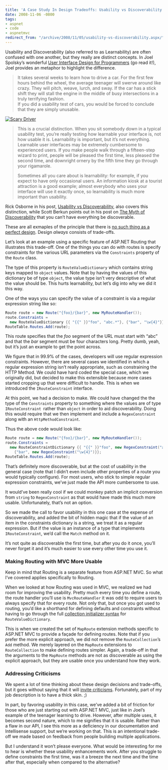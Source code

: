 ```yaml
---
title: 'A Case Study In Design Tradeoffs: Usability vs Discoverability'
date: 2008-11-06 -0800
tags:
- aspnet
- code
- aspnetmvc
redirect_from: "/archive/2008/11/05/usability-vs-discoverability.aspx/"
---
```


Usability and Discoverability (also referred to as Learnability) are
often confused with one another, but they really are distinct concepts.
In Joel Spolsky’s wonderful [User Interface Design for
Programmers](http://www.amazon.com/gp/product/1893115941?ie=UTF8&tag=youvebeenhaac-20&linkCode=as2&camp=1789&creative=9325&creativeASIN=1893115941)
(go read it!), Joel provides an metaphor to highlight the difference.

> It takes several weeks to learn how to drive a car. For the first few
> hours behind the wheel, the average teenager will swerve around like
> crazy. They will pitch, weave, lurch, and sway. If the car has a stick
> shift they will stall the engine in the middle of busy intersections
> in a truly terrifying fashion. \
> If you did a usability test of cars, you would be forced to conclude
> that they are simply unusable.

[![Scary
Driver](https://haacked.com/images/haacked_com/WindowsLiveWriter/ACaseStudyInDesignTradeoffsUsabilityvsDi_11DB9/learning-to-drive_thumb.jpg "Scary Driver")](https://haacked.com/images/haacked_com/WindowsLiveWriter/ACaseStudyInDesignTradeoffsUsabilityvsDi_11DB9/learning-to-drive_2.jpg)

> This is a crucial distinction. When you sit somebody down in a typical
> usability test, you’re really testing how learnable your interface is,
> not how usable it is. Learnability is important, but it’s not
> everything. Learnable user interfaces may be extremely cumbersome to
> experienced users. If you make people walk through a fifteen-step
> wizard to print, people will be pleased the first time, less pleased
> the second time, and downright ornery by the fifth time they go
> through your rigamarole.
>
> Sometimes all you care about is learnability: for example, if you
> expect to have only occasional users. An information kiosk at a
> tourist attraction is a good example; almost everybody who uses your
> interface will use it exactly once, so learnability is much more
> important than usability.

Rick Osborne in his post, [Usability vs
Discoverability](http://rickosborne.org/blog/index.php/2007/04/19/usability-vs-discoverability/ "Usability vs Discoverability"),
also covers this distinction, while Scott Berkun points out in his post
on [The Myth of
Discoverability](http://www.scottberkun.com/essays/26-the-myth-of-discoverability/ "The Myth of Discoverability")
that you can’t have everything be discoverable.

These are all exmaples of the principle that there is [no such thing as
a perfect
design](https://haacked.com/archive/2005/05/31/ThereIsNoPerfectDesign.aspx "There is no perfect design").
Design *always* consists of trade-offs.

Let’s look at an example using a specific feature of ASP.NET Routing
that illustrates this trade-off. One of the things you can do with
routes is specify constraints for the various URL parameters via the
`Constraints` property of the `Route` class.

The type of this property is `RouteValueDictionary` which contains
string keys mapped to `object` values. Note that by having the values of
this dictionary be of type `object`, the value type isn’t very
descriptive of what the value should be. This hurts learnability, but
let’s dig into why we did it this way.

One of the ways you can specify the value of a constraint is via a
regular expression string like so:

```csharp
Route route = new Route("{foo}/{bar}", new MyRouteHandler());
route.Constraints = 
  new RouteValueDictionary {{ "{{" }}"foo", "abc.*"}, {"bar", "\w{4}"}};
RouteTable.Routes.Add(route);
```

This route specifies that the *foo* segment of the URL must start with
“abc” and that the *bar* segment must be four characters long. Pretty
dumb, yeah, but it’s just an example to get the point across.

We figure that in 99.9% of the cases, developers will use regular
expression constraints. However, there are several cases we identified
in which a regular expression string isn’t really appropriate, such as
constraining the HTTP Method. We could have hard coded the special case,
which we originally did, but decided to make this extensible because
more cases started cropping up that were difficult to handle. This is
when we introduced the `IRouteConstraint` interface.

At this point, we had a decision to make. We could have changed the the
type of the `Constraints` property to something where the values are of
type `IRouteConstraint `rather than `object` in order to aid
discoverability. Doing this would require that we then implement and
include a `RegexConstraint` along with an `HttpMethodConstraint`.

Thus the above code would look like:

```csharp
Route route = new Route("{foo}/{bar}", new MyRouteHandler());
route.Constraints = 
  new RouteConstraintDictionary {{ "{{" }}"foo", new RegexConstraint("abc.*")}, 
    {"bar", new RegexConstraint("\w{4}")}};
RouteTable.Routes.Add(route);
```

That’s definitely more discoverable, but at the cost of usability in the
general case (note that I didn’t even include other properties of a
route you would typically configure). For most users, who stick to
simple regular expression constraints, we’ve just made the API more
cumbersome to use.

It would’ve been really cool if we could monkey patch an implicit
conversion from `string` to `RegexConstraint` as that would have made
this much more usable. Unfortunately, that’s not an option.

So we made the call to favor usability in this one case at the expense
of discoverability, and added the bit of hidden magic that if the value
of an item in the constraints dictionary is a string, we treat it as a
regular expression. But if the value is an instance of a type that
implements `IRouteConstraint`, we’d call the `Match` method on it.

It’s not quite as discoverable the first time, but after you do it once,
you’ll never forget it and it’s much easier to use every other time you
use it.

### Making Routing with MVC More Usable

Keep in mind that Routing is a separate feature from ASP.NET MVC. So
what I’ve covered applies specifically to Routing.

When we looked at how Routing was used in MVC, we realized we had room
for improving the usability. Pretty much every time you define a route,
the route handler you’ll use is `MvcRouteHandler` it was odd to require
users to always specify that for every route. Not only that, but once
you got used to routing, you’d like a shorthand for defining defaults
and constraints without having to go through the full [collection
initializer
syntax](https://haacked.com/archive/2008/01/06/collection-initializers.aspx "Collection Initializers")
for `RouteValueDictionary`.

This is when we created the set of `MapRoute` extension methods specific
to ASP.NET MVC to provide a façade for defining routes. Note that if you
prefer the more explicit approach, we did not remove the
`RouteCollection`’s `Add` method. We merely layered on the `MapRoute`
extensions to `RouteCollection` to make defining routes simpler. Again,
a trade-off in that the arguments to the `MapRoute` methods are not as
discoverable as using the explicit approach, but they are usable once
you understand how they work.

### Addressing Criticisms

We spent a lot of time thinking about these design decisions and
trade-offs, but it goes without saying that it will [invite
criticisms](http://ayende.com/Blog/archive/2008/11/05/a-case-study-of-bad-api-design-asp.net-mvc-routing.aspx "Bad API").
Fortunately, part of my job description is to have a thick skin. ;)

In part, by favoring usability in this case, we’ve added a bit of
friction for those who are just starting out with ASP.NET MVC, just like
in Joel’s example of the teenager learning to drive. However, after
multiple uses, it becomes second nature, which to me signifies that it
is usable. Rather than a flaw in our API, I see this more as a
deficiency in our documentation and Intellisense support, but we’re
working on that. This is an intentional trade-off we made based on
feedback from people building multiple applications.

But I understand it won’t please everyone. What would be interesting for
me to hear is whether these usability enhancements work. After you
struggle to define constraints the first time, was it a breeze the next
time and the time after that, especially when compared to the
alternative?

